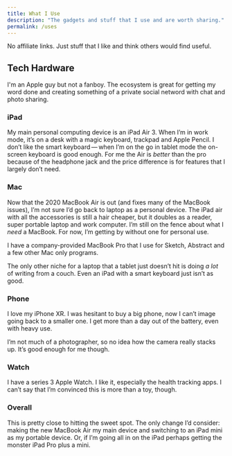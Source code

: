 ```yaml
---
title: What I Use
description: "The gadgets and stuff that I use and are worth sharing." 
permalink: /uses
--- 
```


No affiliate links. Just stuff that I like and think others would find useful. 

## Tech Hardware

I'm an Apple guy but not a fanboy. The ecosystem is great for getting my word done and creating something of a private social netword with chat and photo sharing. 

### iPad

My main personal computing device is an iPad Air 3. When I’m in work mode, it’s on a desk with a magic keyboard, trackpad and Apple Pencil. I don’t like the smart keyboard&thinsp;—&thinsp;when I’m on the go in tablet mode the on-screen keyboard is good enough. For me the Air is *better* than the pro because of the headphone jack and the price difference is for features that I largely don’t need.  

### Mac

Now that the 2020 MacBook Air is out (and fixes many of the MacBook issues), I’m not sure I’d go back to laptop as a personal device. The iPad air with all the accessories is still a hair cheaper, but it doubles as a reader, super portable laptop and work computer. I’m still on the fence about what I *need* a MacBook. For now, I’m getting by without one for personal use. 

I have a company-provided MacBook Pro that I use for Sketch, Abstract and a few other Mac only programs.   

The only other niche for a laptop that a tablet just doesn’t hit is doing *a lot* of writing from a couch. Even an iPad with a smart keyboard just isn’t as good. 

### Phone

I love my iPhone XR. I was hesitant to buy a big phone, now I can’t image going back to a smaller one. I get more than a day out of the battery, even with heavy use.

I’m not much of a photographer, so no idea how the camera really stacks up. It’s good enough for me though. 

### Watch

I have a series 3 Apple Watch. I like it, especially the health tracking apps. I can’t say that I’m convinced this is more than a toy, though.

### Overall

This is pretty close to hitting the sweet spot. The only change I’d consider: making the new MacBook Air my main device and switching to an iPad mini as my portable device. Or, if I’m going all in on the iPad perhaps getting the monster iPad Pro plus a mini. 
